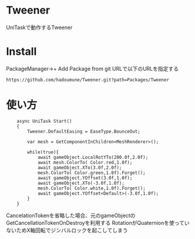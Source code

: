 # Tweener
UniTaskで動作するTweener

# Install
PackageManager->+ Add Package from git URLで以下のURLを指定する<br>
```
https://github.com/hadoumune/Tweener.git?path=Packages/Tweener
```

# 使い方
```
    async UniTask Start()
    {
        Tweener.DefaultEasing = EaseType.BounceOut;

        var mesh = GetComponentInChildren<MeshRenderer>();

        while(true){
            await gameObject.LocalRotYTo(200.0f,2.0f);
            await mesh.ColorTo( Color.red,1.0f);
            await gameObject.XTo(3.0f,2.0f);
            mesh.ColorTo( Color.green,1.0f).Forget();
            await gameObject.YOffset(3.0f,1.0f);
            await gameObject.XTo(-3.0f,1.0f);
            mesh.ColorTo( Color.white,1.0f).Forget();
            await gameObject.YOffset<Default>(-3.0f,1.0f);
        }
    }
```
CancelationTokenを省略した場合、元のgameObjectのGetCancellationTokenOnDestroyを利用する
RotationがQuaternionを使っていないためX軸回転でジンバルロックを起こしてしまう
